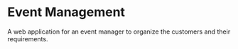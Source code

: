 # Event Management
A web application for an event manager to organize the customers and their requirements.
